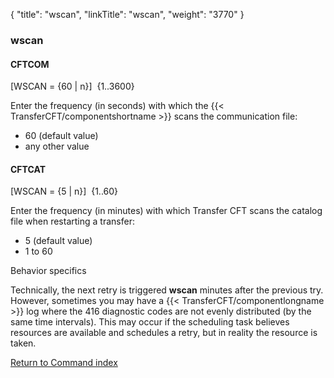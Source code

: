 {
    "title": "wscan",
    "linkTitle": "wscan",
    "weight": "3770"
}<span id="wscan"></span>

### wscan

#### CFTCOM

\[WSCAN = {60
| n}\]  {1..3600}

Enter the frequency (in seconds) with which the {{< TransferCFT/componentshortname  >}} scans the communication
file:

-   60 (default value)
-   any
    other value

<span id="wscan_CFTCAT"></span>

#### CFTCAT

\[WSCAN = {5 | n}\]  {1..60}

Enter the frequency (in minutes) with which Transfer CFT scans the catalog file when  restarting a transfer:

-   5 (default value)
-   1 to 60

Behavior specifics

Technically, the next retry is triggered **wscan** minutes after the previous try. However, sometimes you may have a {{< TransferCFT/componentlongname  >}} log where the 416 diagnostic codes are not evenly distributed (by the same time intervals). This may occur if the scheduling task believes resources are available and schedules a retry, but in reality the resource is taken.

[Return to Command index](../../)
